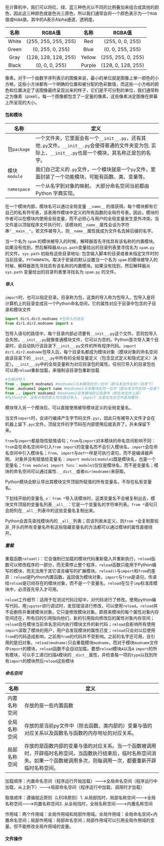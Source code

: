 在计算机中，我们可以将红、绿、蓝三种色光以不同的比例叠加来组合成其他的颜色，因此这三种颜色就是色光三原色，所以我们通常会将一个颜色表示为一个`RGB`值或`RGBA`值，其中的A表示Alpha通道，透明度。

| 名称  |        RGBA值        |  名称  |       RGBA值       |
| :---: | :------------------: | :----: | :----------------: |
| White | (255, 255, 255, 255) |  Red   |  (255, 0, 0, 255)  |
| Green |   (0, 255, 0, 255)   |  Blue  |  (0, 0, 255, 255)  |
| Gray  | (128, 128, 128, 255) | Yellow | (255, 255, 0, 255) |
| Black |    (0, 0, 0, 255)    | Purple | (128, 0, 128, 255) |

像素。对于一个由数字序列表示的图像来说，最小的单位就是图像上单一颜色的小方格，这些小方块都有一个明确的位置和被分配的色彩数值，而这些一小方格的颜色和位置决定了该图像最终呈现出来的样子，它们是不可分割的单位，我们通常称之为像素（pixel）。每一个图像都包含了一定量的像素，这些像素决定图像在屏幕上所呈现的大小。

#### 包和模块

| 名称         | 定义                                                         |
| ------------ | ------------------------------------------------------------ |
| 包`package`  | 一个文件夹，它里面会有一个`__init__.py`，还有其他`.py`文件。`__init__.py`会使得普通的文件夹变为包. 实际上，`__init__.py`也是一个模块，其名称正是包的名字。 |
| 模块`module` | 我们自己定义的`.py`文件，一个模块就是一个`py`文件，里面封装了一个功能模块，可能有函数、类、变量等。 |
| `namespace`  | 一个从名字到对象的映射。 大部分命名空间当前都由 Python 字典实现。 |



在一个模块内部，模块名可以通过全局变量 `__name__` 的值获得。每个模块都有它自己的私有符号表，该表用作模块中定义的所有函数的全局符号表。因此，模块的作者可以在模块内使用全局变量，而不必担心与用户的全局变量发生意外冲突。当文件是以顶层程序文件执行时，该模块的`__name__`属性会设为字符串`"__main__"`。若文件被导入，则`__name__`属性就成为文件名去掉后缀的名字。

当一个名为 `spam` 的模块被导入的时候，解释器首先寻找具有该名称的内置模块。如果没有找到，然后解释器从`sys.path`变量给出的目录列表里寻找名为 `spam.py` 的文件。`sys.path` 初始有这些目录地址: 包含输入脚本的目录或者未指定文件时的当前目录。`PYTHONPATH`。取决于安装的默认设置当一个名为 `spam` 的模块被导入的时候，解释器首先寻找具有该名称的内置模块。如果没有找到，然后解释器从`sys.path` 变量给出的目录列表里寻找名为 `spam.py` 的文件。

##### 导入

`import`时，也可以指定目录。目录称为包，这类的导入称为包导入。包导入是将计算机上的目录变成另一个Python命名空间，它的属性对应于目录中包含的子目录和模块文件

```python
import dir1.dir2.modname #包导入的语法
from dir1.dir2.modname import x
```

包导入语句的路径中，每个目录内部必须要有`__init__.py`这个文件。否则包导入会失败。`__init__.py`就像普通模块文件，它可以为空的。Python首次导入某个目录时，会自动执行该目录下`__init__.py`文件的所有程序代码。`import dir1.dir2.modname`包导入后，每个目录名都成为模块对象（模块对象的命名空间由该目录下的`__init__.py`中所有的全局变量定义（包含显式定义和隐式定义）决定）。`__init__.py`中的全局变量称为对应目录包的属性。任何已导入的目录包也可以用`reload`重新加载，来强制该目录包重新加载

```python
#包相对导入
from . import modname1 #modname1与本模块在同一包中（即与本文件在同一目录下）
from .modname1 import name #modname1与本模块在同一包中（即与本文件在同一目录下）
from .. import modname2 #modname2在本模块的父目录中（即在本文件上层）
#Python3中，没有点号的导入均为绝对导入。`import`总是优先在包外查找模块  
```

模块导入另一个模块后，可以直接使用被导模块定义的全局变量名。

当文件`import`时，会进行编译产生字节码文件`.pyc`，因此只有被导入文件才会在机器上留下`.pyc`文件。顶层文件的字节码在内部使用后就丢弃了，并未保留下来。

`from`与`import`都是隐性赋值语句；`from`与`import`对本模块的命名空间影响不同：`from`会在命名空间中引入`from import`的变量名而不会引入模块名，`import`会在命名空间中引入模块名；`from`、`import`与`def`一样是可执行语句，而不是编译器声明。 对象并没有赋值给变量名：`import module1`:`module1`既是模块名，也是一个变量名；`from module1 import func`：`module1`仅仅是模块名，而不是变量名；模块的命名空间可以通过属性`.__dict__`或者`dir(modname)`来获取。



Python模块会默认导出其模块文件顶层所赋值的所有变量名，不存在私有变量名。

下划线开始的变量名`_x`：`from *`导入该模块时，这类变量名不会被复制出去，模块文件顶层的变量名列表`__all__`：它是一个变量名的字符串列表。`from *`语句只会把列在`__all__`列表中的这些变量名复制出来。  

Python会首先查找模块内的`__all__`列表；否该列表未定义，则`from *`会复制那些非`_`开头的所有变量名所有这些隐藏变量名的方法都可以通过模块的属性直接绕开。



##### 重载

重载函数`reload()`：它会强制已加载的模块代码重新载入并重新执行，`reload`函数可以修改程序的一部分，而无需停止整个程序，`reload`函数只能用于Python编写的模块，而无法用于其它语言编写的扩展模块。`reload()`与`import`和`from`的差异：`reload`是Python内置函数，返回值为模块对象，`import`与`from`是语句，传递给`reload`是已经存在的模块对象，而不是一个变量名，`reload`在位于`imp`标准库模块中，必须首先导入才可用。

`reload`工作细节：适用于在测试代码过程中，对代码进行了修改。使用python编写代码，用`jupyter`进行调试时，发现错误进行修改，可以使用`reload`。`reload`并不会删除并重建模块对象，它只是修改模块对象。即原来模块的每个属性对象内存空间还在，所有旧的引用指向他们，新的引用指向修改后的属性对象内存空间；`reload`会在模块当前命名空间内执行模块文件的新代码；`reload`会影响所有使用`import`读取了模块的用户，用户会发现模块的属性已变；`reload`只会对以后使用`from`的代码造成影响，之前用`from`的代码并不受影响。之前的名字还可用，且引用的是旧对象。`reload(modname)`只会重载模块`modname`，而对于模块`modname`文件中`import`的模块，`reload`函数不会自动加载。要想`reload`模块`A`以及`A` `import`的所有模块，可以手工递归扫描`A`模块的`__dict__`属性，并检查每一项的`type`以找到所有`import`的模块然后`reload`这些模块 

##### 命名空间

| 名称         | 定义                                                         |
| ------------ | ------------------------------------------------------------ |
| 内置名称空间 | 存放的是一些内置函数                                         |
| 全局名称空间 | 存放的是当前py文件中（除去函数、类内部的）变量与值的对应关系以及函数名与函数的内存地址的对应关系。 |
| 局部名称空间 | 存放的是函数内部的变量与值的对应关系。当一个函数被调用时，开辟临时名称空间，当函数执行结束后，临时名称空间消失。如果一个函数被调用多次，则每调用一次，都要重新开辟临时名称空间。 |

加载顺序：内置命名空间（程序运行开始加载）--->全局命名空间（程序运行中加载，从上到下）--->局部命名空间（程序运行中加载，调用时才加载）

取值顺序：遵循就近原则（LEGB原则）1. 从局部找时，局部名称空间--->全局名称空间--->内置名称空间2. 从全局找时，全局名称空间--->内置名称空间

作用域：两个作用域：全局作用域和局部作用域。全局作用域：全局命名空间+内置命名空间；局部作用域：局部命名空间；局部作用域可以引用全局作用域的变量。但不能修改全局作用域的变量。

#### 文件操作

